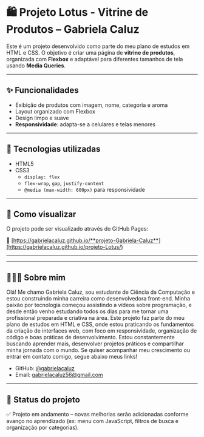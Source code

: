 # 🛍️ Projeto Lotus - Vitrine de Produtos – Gabriela Caluz

Este é um projeto desenvolvido como parte do meu plano de estudos em HTML e CSS. O objetivo é criar uma página de **vitrine de produtos**, organizada com **Flexbox** e adaptável para diferentes tamanhos de tela usando **Media Queries**.

---

## ✨ Funcionalidades

- Exibição de produtos com imagem, nome, categoria e aroma
- Layout organizado com Flexbox
- Design limpo e suave
- **Responsividade**: adapta-se a celulares e telas menores

---

## 🧰 Tecnologias utilizadas

- HTML5
- CSS3
  - `display: flex`
  - `flex-wrap`, `gap`, `justify-content`
  - `@media (max-width: 600px)` para responsividade

---

## 🚀 Como visualizar

O projeto pode ser visualizado através do GitHub Pages:

🔗 [https://gabrielacaluz.github.io/**projeto-Gabriela-Caluz**](https://gabrielacaluz.github.io/projeto-Lotus/)

---

---

## 👩🏻‍💻 Sobre mim

Olá! Me chamo Gabriela Caluz, sou estudante de Ciência da Computação e estou construindo minha carreira como desenvolvedora front-end.
Minha paixão por tecnologia começou assistindo a vídeos sobre programação, e desde então venho estudando todos os dias para me tornar uma profissional preparada e criativa na área.
Este projeto faz parte do meu plano de estudos em HTML e CSS, onde estou praticando os fundamentos da criação de interfaces web, com foco em responsividade, organização de código e boas práticas de desenvolvimento.
Estou constantemente buscando aprender mais, desenvolver projetos práticos e compartilhar minha jornada com o mundo.
Se quiser acompanhar meu crescimento ou entrar em contato comigo, segue abaixo meus links!

- GitHub: [@gabrielacaluz](https://github.com/gabrielacaluz)
- Email: gabrielacaluz56@gmail.com

---

## 📅 Status do projeto

✅ Projeto em andamento – novas melhorias serão adicionadas conforme avanço no aprendizado (ex: menu com JavaScript, filtros de busca e organização por categorias).

